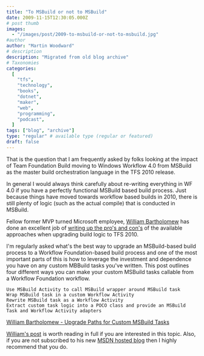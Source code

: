 ```yaml
---
title: "To MSBuild or not to MSBuild"
date: 2009-11-15T12:30:05.000Z
# post thumb
images:
  - "/images/post/2009-to-msbuild-or-not-to-msbuild.jpg"
#author
author: "Martin Woodward"
# description
description: "Migrated from old blog archive"
# Taxonomies
categories:
  [
    "tfs",
    "technology",
    "books",
    "dotnet",
    "maker",
    "web",
    "programming",
    "podcast",
  ]
tags: ["blog", "archive"]
type: "regular" # available type (regular or featured)
draft: false
---
```


That is the question that I am frequently asked by folks looking at the impact of Team Foundation Build moving to Windows Workflow 4.0 from MSBuild as the master build orchestration language in the TFS 2010 release.

In general I would always think carefully about re-writing everything in WF 4.0 if you have a perfectly functional MSBuild based build process. Just because things have moved towards workflow based builds in 2010, there is still plenty of logic (such as the actual compile) that is conducted in MSBuild.

Fellow former MVP turned Microsoft employee, [William Bartholomew](http://blogs.msdn.com/willbar/) has done an excellent job of [writing up the pro's and con's](http://blogs.msdn.com/willbar/archive/2009/11/12/upgrade-paths-for-custom-msbuild-tasks.aspx) of the available approaches when upgrading build logic to TFS 2010.

I'm regularly asked what's the best way to upgrade an MSBuild-based build process to a Workflow Foundation-based build process and one of the most important parts of this is how to leverage the investment and dependence you have on any custom MBBuild tasks you've written. This post outlines four different ways you can make your custom MSBuild tasks callable from a Workflow Foundation workflow.

    Use MSBuild Activity to call MSBuild wrapper around MSBuild task
    Wrap MSBuild task in a custom Workflow Activity
    Rewrite MSBuild task as a Workflow Activity
    Extract custom task logic into a POCO class and provide an MSBuild Task and Workflow Activity adapters

[William Bartholomew - Upgrade Paths for Custom MSBuild Tasks](http://blogs.msdn.com/willbar/archive/2009/11/12/upgrade-paths-for-custom-msbuild-tasks.aspx)

[William's post](http://blogs.msdn.com/willbar/archive/2009/11/12/upgrade-paths-for-custom-msbuild-tasks.aspx) is worth reading in full if you are interested in this topic. Also, if you are not subscribed to his new [MSDN hosted blog](http://blogs.msdn.com/willbar/) then I highly recommend that you do.
